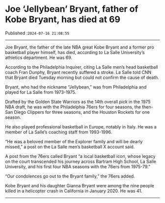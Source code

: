 # Joe ‘Jellybean’ Bryant, father of Kobe Bryant, has died at 69

Published :`2024-07-16 21:08:55`

---

Joe Bryant, the father of the late NBA great Kobe Bryant and a former pro basketball player himself, has died, according to La Salle University’s athletics department. He was 69.

According to the Philadelphia Inquirer, citing La Salle men’s head basketball coach Fran Dunphy, Bryant recently suffered a stroke. La Salle told CNN that Bryant died Tuesday morning but could not confirm the cause of death.

Bryant, who had the nickname “Jellybean,” was from Philadelphia and played for La Salle from 1973-1975.

Drafted by the Golden State Warriors as the 14th overall pick in the 1975 NBA draft, he was with the Philadelphia 76ers for four seasons, the then-San Diego Clippers for three seasons, and the Houston Rockets for one season.

He also played professional basketball in Europe, notably in Italy. He was a member of La Salle’s coaching staff from 1993-1996.

“He was a beloved member of the Explorer family and will be dearly missed,” a post on the La Salle men’s basketball X account said.

A post from the 76ers called Bryant “a local basketball icon, whose legacy on the court transcended his journey across Bartram High School, La Salle University, and his first four NBA seasons with the 76ers from 1975-79.”

“Our condolences go out to the Bryant family,” the 76ers added.

Kobe Bryant and his daughter Gianna Bryant were among the nine people killed in a helicopter crash in California in January 2020. He was 41.

---

